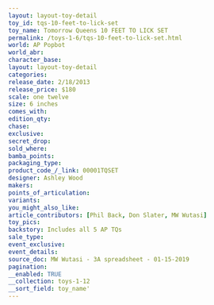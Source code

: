 ```yaml
---
layout: layout-toy-detail 
toy_id: tqs-10-feet-to-lick-set
toy_name: Tomorrow Queens 10 FEET TO LICK SET
permalink: /toys-1-6/tqs-10-feet-to-lick-set.html
world: AP Popbot
world_abr: 
character_base: 
layout: layout-toy-detail
categories: 
release_date: 2/18/2013
release_price: $180 
scale: one twelve
size: 6 inches
comes_with: 
edition_qty: 
chase: 
exclusive: 
secret_drop: 
sold_where: 
bamba_points: 
packaging_type: 
product_code_/_link: 00001TQSET
designer: Ashley Wood
makers: 
points_of_articulation: 
variants: 
you_might_also_like: 
article_contributors: [Phil Back, Don Slater, MW Wutasi]
toy_pics: 
backstory: Includes all 5 AP TQs
sale_type: 
event_exclusive: 
event_details: 
source_doc: MW Wutasi - 3A spreadsheet - 01-15-2019
pagination: 
__enabled: TRUE
__collection: toys-1-12
__sort_field: toy_name'
---
```

